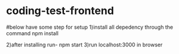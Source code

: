 # coding-test-frontend

#below have some step for setup
1)install all depedency through the command
   npm install

2)after installing run- npm start
3)run localhost:3000 in browser